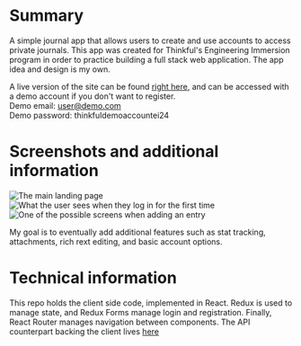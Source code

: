 # Summary
A simple journal app that allows users to create and use accounts to access private journals. This app was created for Thinkful's Engineering Immersion program in order to practice building a full stack web application. The app idea and design is my own.

A live version of the site can be found [right here](https://capstone-journal-app.herokuapp.com/journal), and can be accessed with a demo account if you don't want to register.<br/>
Demo email: user@demo.com<br/>
Demo password: thinkfuldemoaccountei24<br/>

# Screenshots and additional information
![The main landing page](https://github.com/phelan97/journal-client/tree/master/screenshots/landing-page.png)
![What the user sees when they log in for the first time](https://github.com/phelan97/journal-client/tree/master/screenshots/journal-main.png)
![One of the possible screens when adding an entry](https://github.com/phelan97/journal-client/tree/master/screenshots/add-post.png)

My goal is to eventually add additional features such as stat tracking, attachments, rich rext editing, and basic account options.

# Technical information
This repo holds the client side code, implemented in React. Redux is used to manage state, and Redux Forms manage login and registration. Finally, React Router manages navigation between components. The API counterpart backing the client lives [here](https://github.com/phelan97/journal-server)
